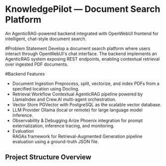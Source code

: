 # KnowledgePilot — Document Search Platform
An AgenticRAG-powered backend integrated with OpenWebUI frontend for intelligent, chat-style document search.

#Problem Statement
Develop a document search platform where users interact through OpenWebUI's chat interface. The backend implements an AgenticRAG system exposing REST endpoints, enabling contextual retrieval over ingested PDF documents.

#Backend Features

- Document Ingestion 
  Preprocess, split, vectorize, and index PDFs from a specified location using Docling.
- Retrieval Workflow 
  Contextual AgenticRAG pipeline powered by LlamaIndex and Crew.AI multi-agent orchestration.
- Vector Store 
  PGVector with PostgreSQL as the scalable vector database.
- LLM Provider 
  Ollama (local or remote) for large language model inference.
- Observability & Debugging 
  Arize Phoenix integration for prompt externalization, inference tracing, and monitoring.
- Evaluation  
  RAGAs framework for Retrieval-Augmented Generation pipeline evaluation using a ground-truth JSON file.

## Project Structure Overview

